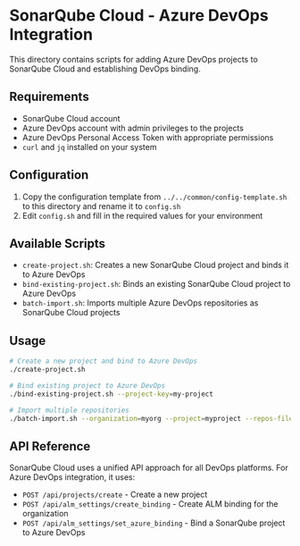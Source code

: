 # SonarQube Cloud - Azure DevOps Integration

This directory contains scripts for adding Azure DevOps projects to SonarQube Cloud and establishing DevOps binding.

## Requirements

- SonarQube Cloud account
- Azure DevOps account with admin privileges to the projects
- Azure DevOps Personal Access Token with appropriate permissions
- `curl` and `jq` installed on your system

## Configuration

1. Copy the configuration template from `../../common/config-template.sh` to this directory and rename it to `config.sh`
2. Edit `config.sh` and fill in the required values for your environment

## Available Scripts

- `create-project.sh`: Creates a new SonarQube Cloud project and binds it to Azure DevOps
- `bind-existing-project.sh`: Binds an existing SonarQube Cloud project to Azure DevOps
- `batch-import.sh`: Imports multiple Azure DevOps repositories as SonarQube Cloud projects

## Usage

```bash
# Create a new project and bind to Azure DevOps
./create-project.sh

# Bind existing project to Azure DevOps
./bind-existing-project.sh --project-key=my-project

# Import multiple repositories
./batch-import.sh --organization=myorg --project=myproject --repos-file=repositories.txt
```

## API Reference

SonarQube Cloud uses a unified API approach for all DevOps platforms. For Azure DevOps integration, it uses:

- `POST /api/projects/create` - Create a new project
- `POST /api/alm_settings/create_binding` - Create ALM binding for the organization
- `POST /api/alm_settings/set_azure_binding` - Bind a SonarQube project to Azure DevOps
